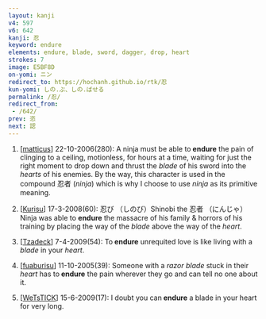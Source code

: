 ```yaml
---
layout: kanji
v4: 597
v6: 642
kanji: 忍
keyword: endure
elements: endure, blade, sword, dagger, drop, heart
strokes: 7
image: E5BF8D
on-yomi: ニン
redirect_to: https://hochanh.github.io/rtk/忍
kun-yomi: しの.ぶ、しの.ばせる
permalink: /忍/
redirect_from:
 - /642/
prev: 恣
next: 認
---
```


1) [<a href="http://kanji.koohii.com/profile/matticus">matticus</a>] 22-10-2006(280): A ninja must be able to<strong> endure</strong> the pain of clinging to a ceiling, motionless, for hours at a time, waiting for just the right moment to drop down and thrust the <em>blade</em> of his sword into the <em>hearts</em> of his enemies. By the way, this character is used in the compound 忍者 (<em>ninja</em>) which is why I choose to use <em>ninja</em> as its primitive meaning.

2) [<a href="http://kanji.koohii.com/profile/Kurisu">Kurisu</a>] 17-3-2008(60): 忍び （しのび）Shinobi the 忍者 （にんじゃ）Ninja was able to <strong>endure</strong> the massacre of his family &amp; horrors of his training by placing the way of the <em>blade</em> above the way of the <em>heart</em>.

3) [<a href="http://kanji.koohii.com/profile/Tzadeck">Tzadeck</a>] 7-4-2009(54): To<strong> endure</strong> unrequited love is like living with a <em>blade</em> in your <em>heart</em>.

4) [<a href="http://kanji.koohii.com/profile/fuaburisu">fuaburisu</a>] 11-10-2005(39): Someone with a <em>razor blade</em> stuck in their <em>heart</em> has to<strong> endure</strong> the pain wherever they go and can tell no one about it.

5) [<a href="http://kanji.koohii.com/profile/WeTsTICK">WeTsTICK</a>] 15-6-2009(17): I doubt you can<strong> endure</strong> a blade in your heart for very long.

